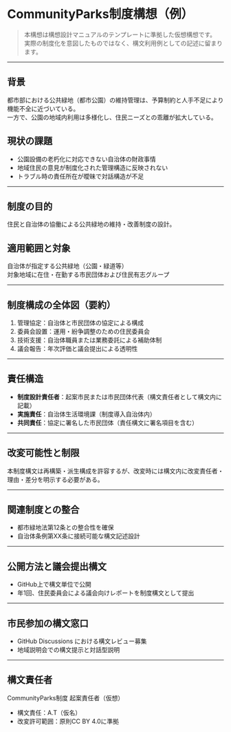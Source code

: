 # CommunityParks制度構想（例）

> 本構想は構想設計マニュアルのテンプレートに準拠した仮想構想です。  
> 実際の制度化を意図したものではなく、構文利用例としての記述に留まります。

---

## 背景

都市部における公共緑地（都市公園）の維持管理は、予算制約と人手不足により機能不全に近づいている。  
一方で、公園の地域内利用は多様化し、住民ニーズとの乖離が拡大している。

## 現状の課題

- 公園設備の老朽化に対応できない自治体の財政事情
- 地域住民の意見が制度化された管理構造に反映されない
- トラブル時の責任所在が曖昧で対話構造が不足

---

## 制度の目的

住民と自治体の協働による公共緑地の維持・改善制度の設計。

## 適用範囲と対象

自治体が指定する公共緑地（公園・緑道等）  
対象地域に在住・在勤する市民団体および住民有志グループ

---

## 制度構成の全体図（要約）

1. 管理協定：自治体と市民団体の協定による構成
2. 委員会設置：運用・紛争調整のための住民委員会
3. 技術支援：自治体職員または業務委託による補助体制
4. 議会報告：年次評価と議会提出による透明性

---

## 責任構造

- **制度設計責任者**：起案市民または市民団体代表（構文責任者として構文内に記載）
- **実施責任**：自治体生活環境課（制度導入自治体内）
- **共同責任**：協定に署名した市民団体（責任構文に署名項目を含む）

---

## 改変可能性と制限

本制度構文は再構築・派生構成を許容するが、改変時には構文内に改変責任者・理由・差分を明示する必要がある。

---

## 関連制度との整合

- 都市緑地法第12条との整合性を確保
- 自治体条例第XX条に接続可能な構文記述設計

---

## 公開方法と議会提出構文

- GitHub上で構文単位で公開
- 年1回、住民委員会による議会向けレポートを制度構文として提出

---

## 市民参加の構文窓口

- GitHub Discussions における構文レビュー募集
- 地域説明会での構文提示と対話型説明

---

## 構文責任者

CommunityParks制度 起案責任者（仮想）  
- 構文責任：A.T（仮名）  
- 改変許可範囲：原則CC BY 4.0に準拠

